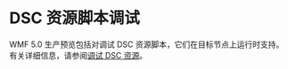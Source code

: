 # DSC 资源脚本调试
WMF 5.0 生产预览包括对调试 DSC 资源脚本，它们在目标节点上运行时支持。 有关详细信息，请参阅[调试 DSC 资源](https://msdn.microsoft.com/powershell/dsc/debugresource)。